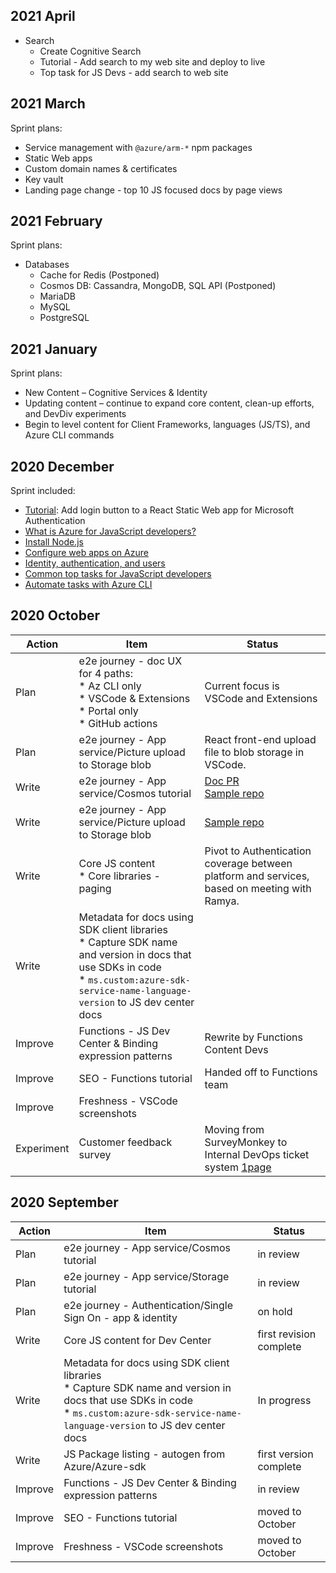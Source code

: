 ## 2021 April

* Search
    * Create Cognitive Search 
    * Tutorial - Add search to my web site and deploy to live
    * Top task for JS Devs - add search to web site

## 2021 March

Sprint plans: 

* Service management with `@azure/arm-*` npm packages
* Static Web apps
* Custom domain names & certificates
* Key vault
* Landing page change  - top 10 JS focused docs by page views

## 2021 February

Sprint plans: 

* Databases
    * Cache for Redis (Postponed)
    * Cosmos DB: Cassandra, MongoDB, SQL API (Postponed)
    * MariaDB
    * MySQL
    * PostgreSQL

## 2021 January 

Sprint plans:

* New Content – Cognitive Services & Identity 
* Updating content – continue to expand core content, clean-up efforts, and DevDiv experiments 
* Begin to level content for Client Frameworks, languages (JS/TS), and Azure CLI commands 

## 2020 December 

Sprint included: 

* [Tutorial](https://docs.microsoft.com/en-us/azure/developer/javascript/tutorial/single-page-application-azure-login-button-sdk-msal): Add login button to a React Static Web app for Microsoft Authentication 
* [What is Azure for JavaScript developers?](https://docs.microsoft.com/en-us/azure/developer/javascript/core/what-is-azure-for-javascript-development) 
* [Install Node.js](https://docs.microsoft.com/en-us/azure/developer/javascript/core/install-nodejs-develop-azure-sdk-project) 
* [Configure web apps on Azure](https://docs.microsoft.com/en-us/azure/developer/javascript/how-to/configure-web-app-settings) 
* [Identity, authentication, and users](https://docs.microsoft.com/en-us/azure/developer/javascript/concepts/identity-authentication-users) 
* [Common top tasks for JavaScript developers](https://docs.microsoft.com/en-us/azure/developer/javascript/how-to/common-javascript-tasks) 
* [Automate tasks with Azure CLI](https://docs.microsoft.com/en-us/azure/developer/javascript/core/automate-tasks-with-azure-cli) 

## 2020 October

|Action|Item|Status|
|--|--|--|
|Plan|e2e journey - doc UX for 4 paths:<br>* Az CLI only<br>* VSCode & Extensions<br>* Portal only<br>* GitHub actions|Current focus is VSCode and Extensions|
|Plan|e2e journey - App service/Picture upload to Storage blob|React front-end upload file to blob storage in VSCode.|
|Write|e2e journey - App service/Cosmos tutorial|[Doc PR](https://github.com/MicrosoftDocs/azure-dev-docs-pr/pull/1049)<br>[Sample repo](https://github.com/Azure-Samples/js-e2e-express-mongo)|
|Write|e2e journey - App service/Picture upload to Storage blob|[Sample repo](https://github.com/Azure-Samples/js-e2e-browser-file-upload-storage-blob)|
|Write|Core JS content<br>* Core libraries - paging |Pivot to Authentication coverage between platform and services, based on meeting with Ramya.|
|Write|Metadata for docs using SDK client libraries<br>* Capture SDK name and version in docs that use SDKs in code<br>* `ms.custom:azure-sdk-service-name-language-version` to JS dev center docs||
|Improve|Functions - JS Dev Center & Binding expression patterns|Rewrite by Functions Content Devs|
|Improve|SEO - Functions tutorial|Handed off to Functions team|
|Improve|Freshness - VSCode screenshots||
|Experiment|Customer feedback survey| Moving from SurveyMonkey to Internal DevOps ticket system [1page](https://www.office.com/launch/word/content?auth=2&drive=b!d4Rioxd8TEOT5urtfJVL0Hnakr8MA0RCthzNIvhu1qE6FAnEX-VuQJdoobz7PBsa&item=014GS72FAEGKTDEMTZSBBYL4U7AUXM7K47&file=https:%2F%2Fmicrosoft-my.sharepoint.com%2Fpersonal%2Fdiberry_microsoft_com%2FDocuments%2FFeedback%2520for%2520Multi-page%2520Survey%2520for%2520Robert%2520Outlaw.docx%3Fweb%3D1)|

## 2020 September

|Action|Item|Status|
|--|--|--|
|Plan|e2e journey - App service/Cosmos tutorial|in review|
|Plan|e2e journey - App service/Storage tutorial|in review|
|Plan|e2e journey - Authentication/Single Sign On - app & identity|on hold|
|Write|Core JS content for Dev Center|first revision complete|
|Write|Metadata for docs using SDK client libraries<br>* Capture SDK name and version in docs that use SDKs in code<br>* `ms.custom:azure-sdk-service-name-language-version` to JS dev center docs|In progress|
|Write|JS Package listing - autogen from Azure/Azure-sdk|first version complete|
|Improve|Functions - JS Dev Center & Binding expression patterns|in review|
|Improve|SEO - Functions tutorial|moved to October|
|Improve|Freshness - VSCode screenshots|moved to October|